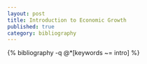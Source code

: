 ```yaml
---
layout: post
title: Introduction to Economic Growth
published: true
category: bibliography
---
```


{% bibliography -q @*[keywords ~= intro] %}
